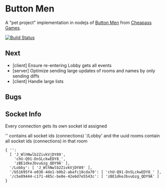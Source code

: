 Button Men
==========

A "pet project" implementation in nodejs of [Button Men](http://www.cheapass.com/node/39) from [Cheapass Games](http://www.cheapass.com/).

[![Build Status](https://travis-ci.org/quigkin/buttonmen.svg?branch=master)](https://travis-ci.org/quigkin/buttonmen)


Next
-----------
* [client] Ensure re-entering Lobby gets all events
* [server] Optimize sending large updates of rooms and names by only sending diffs
* [client] Handle large lists

Bugs
-----------


Socket Info
-----------

Every connection gets its own socket id assigned

'' contains all socket ids (connections)
'/Lobby' and the uuid rooms contain all socket ids (connections) in that room

    { '':
      [ 'J_WlhNwlb2ZivkVjDY89',
        'chU-Q91-DnSLckwEDY8_',
        'zBE1dkeJbvuGzg_QDY9A' ],
      '/Lobby': [ 'J_WlhNwlb2ZivkVjDY89' ],
      '/b51695f4-e036-4de1-b0b2-abafc18cda70': [ 'chU-Q91-DnSLckwEDY8_' ],
      '/c5e89444-c171-485c-be0e-42e6d7e5543c': [ 'zBE1dkeJbvuGzg_QDY9A' ] }

